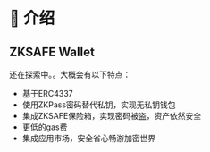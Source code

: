 # 👋 介绍

## ZKSAFE Wallet

还在探索中。。大概会有以下特点：

* 基于ERC4337
* 使用ZKPass密码替代私钥，实现无私钥钱包
* 集成ZKSAFE保险箱，实现密码被盗，资产依然安全
* 更低的gas费
* 集成应用市场，安全省心畅游加密世界
